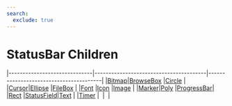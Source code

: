 ```yaml
---
search:
  exclude: true
---
```


<h1 class="heading"><span class="name">StatusBar Children</span></h1>

|------------------------------|----------------------------------------|----------------------------------------|
|[Bitmap](../objects/bitmap.md)|[BrowseBox](../objects/browsebox.md)    |[Circle](../objects/circle.md)          |
|[Cursor](../objects/cursor.md)|[Ellipse](../objects/ellipse.md)        |[FileBox](../objects/filebox.md)        |
|[Font](../objects/font.md)    |[Icon](../objects/icon.md)              |[Image](../objects/image.md)            |
|[Marker](../objects/marker.md)|[Poly](../objects/poly.md)              |[ProgressBar](../objects/progressbar.md)|
|[Rect](../objects/rect.md)    |[StatusField](../objects/statusfield.md)|[Text](../objects/text.md)              |
|[Timer](../objects/timer.md)  |&nbsp;                                  |&nbsp;                                  |
